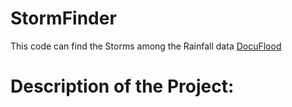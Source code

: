 # StormFinder
This code can find the Storms among the Rainfall data 
<a href="https://www.docuflood.uk/">DocuFlood</a>
# Description of the Project: 
